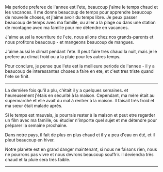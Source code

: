 Ma periode preferee de l'annee est l'ete, beaucoup j'aime le temps chaud et les vacances. Il me donne beaucoup de temps pour apprendre beaucoup de nouvelle choses, et j'aime avoir du temps libre. Je peux passer beaucoup de temps avec ma famille, ou aller a la plage ou dans une station de montagne avec ma famille pour me détendre en vacances.

J'aime aussi la nourriture de l'ete, nous allons chez nos grands-parents et nous profitons beaucoup - et mangeons beaucoup de mangues.

J'aime aussi le climat pendant l'ete. Il peut faire tres chaud la nuit, mais je le prefere au climat froid ou a la pluie pour les autres temps.

Pour conclure, je pense que l'ete est la meilleure periode de l'annee - il y a beaucoup de interessantes choses a faire en ete, et c'est tres triste quand l'ete se finit.

-------------------------------

La dernière fois qu'il a plu, c'était il y a quelques semaines. et heureusement j'étais en sécurité à la maison. Cependant, ma mère était au supermarché et elle avait du mal à rentrer à la maison. Il faisait très froid et ma sœur était malade après.

Si le temps est mauvais, je pourrais rester à la maison et peut etre regarder un film avec ma famille, ou étudier n'importe quel sujet et me détendre pour préparer la semaine prochaine.

Dans notre pays, il fait de plus en plus chaud et il y a peu d'eau en été, et il pleut beaucoup en hiver.

Notre planète est en grand danger maintenant, si nous ne faisons rien, nous ne pourrons pas vivre et nous devrons beaucoup souffrir. il deviendra très chaud et la pluie sera très faible. 

-------------------------------
